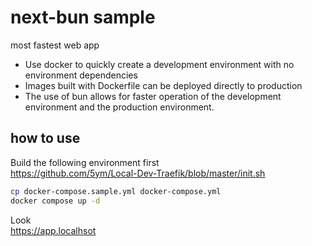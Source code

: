 # next-bun sample

most fastest web app

- Use docker to quickly create a development environment with no environment dependencies
- Images built with Dockerfile can be deployed directly to production
- The use of bun allows for faster operation of the development environment and the production environment.

## how to use

Build the following environment first  
<https://github.com/5ym/Local-Dev-Traefik/blob/master/init.sh>

```sh
cp docker-compose.sample.yml docker-compose.yml
docker compose up -d
```

Look  
<https://app.localhsot>

